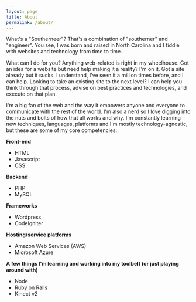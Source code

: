 ```yaml
---
layout: page
title: About
permalink: /about/
---
```


What's a "Southerneer"? That's a combination of "southerner" and "engineer". You see, I was born and raised in North Carolina and I fiddle with websites and technology from time to time.

What can I do for you? Anything web-related is right in my wheelhouse. Got an idea for a website but need help making it a reality? I'm on it. Got a site already but it sucks. I understand, I've seen it a million times before, and I can help. Looking to take an existing site to the next level? I can help you think through that process, advise on best practices and technologies, and execute on that plan.

I'm a big fan of the web and the way it empowers anyone and everyone to communicate with the rest of the world. I'm also a nerd so I love digging into the nuts and bolts of how that all works and why. I'm constantly learning new techniques, languages, platforms and I'm mostly technology-agnostic, but these are some of my core competencies:

**Front-end**

* HTML
* Javascript
* CSS


**Backend**

* PHP
* MySQL


**Frameworks**

* Wordpress
* CodeIgniter


**Hosting/service platforms**

* Amazon Web Services (AWS)
* Microsoft Azure


**A few things I'm learning and working into my toolbelt (or just playing around with)**

* Node
* Ruby on Rails
* Kinect v2
